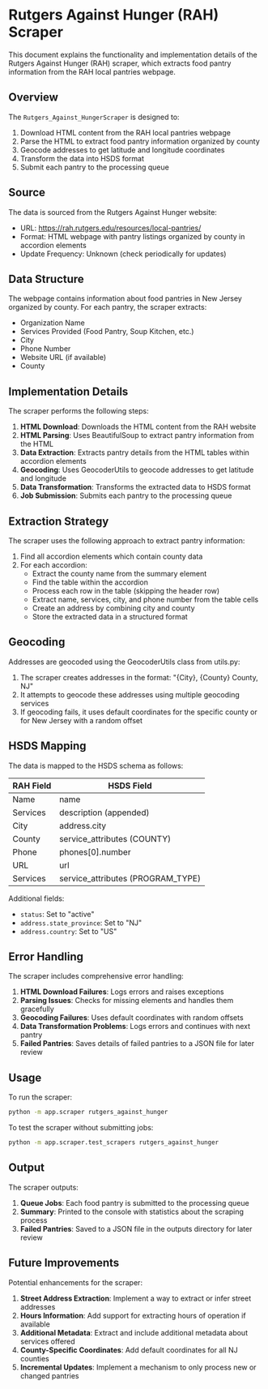 # Rutgers Against Hunger (RAH) Scraper

This document explains the functionality and implementation details of the Rutgers Against Hunger (RAH) scraper, which extracts food pantry information from the RAH local pantries webpage.

## Overview

The `Rutgers_Against_HungerScraper` is designed to:

1. Download HTML content from the RAH local pantries webpage
2. Parse the HTML to extract food pantry information organized by county
3. Geocode addresses to get latitude and longitude coordinates
4. Transform the data into HSDS format
5. Submit each pantry to the processing queue

## Source

The data is sourced from the Rutgers Against Hunger website:
- URL: https://rah.rutgers.edu/resources/local-pantries/
- Format: HTML webpage with pantry listings organized by county in accordion elements
- Update Frequency: Unknown (check periodically for updates)

## Data Structure

The webpage contains information about food pantries in New Jersey organized by county. For each pantry, the scraper extracts:

- Organization Name
- Services Provided (Food Pantry, Soup Kitchen, etc.)
- City
- Phone Number
- Website URL (if available)
- County

## Implementation Details

The scraper performs the following steps:

1. **HTML Download**: Downloads the HTML content from the RAH website
2. **HTML Parsing**: Uses BeautifulSoup to extract pantry information from the HTML
3. **Data Extraction**: Extracts pantry details from the HTML tables within accordion elements
4. **Geocoding**: Uses GeocoderUtils to geocode addresses to get latitude and longitude
5. **Data Transformation**: Transforms the extracted data to HSDS format
6. **Job Submission**: Submits each pantry to the processing queue

## Extraction Strategy

The scraper uses the following approach to extract pantry information:

1. Find all accordion elements which contain county data
2. For each accordion:
   - Extract the county name from the summary element
   - Find the table within the accordion
   - Process each row in the table (skipping the header row)
   - Extract name, services, city, and phone number from the table cells
   - Create an address by combining city and county
   - Store the extracted data in a structured format

## Geocoding

Addresses are geocoded using the GeocoderUtils class from utils.py:

1. The scraper creates addresses in the format: "{City}, {County} County, NJ"
2. It attempts to geocode these addresses using multiple geocoding services
3. If geocoding fails, it uses default coordinates for the specific county or for New Jersey with a random offset

## HSDS Mapping

The data is mapped to the HSDS schema as follows:

| RAH Field       | HSDS Field                   |
|-----------------|------------------------------|
| Name            | name                         |
| Services        | description (appended)       |
| City            | address.city                 |
| County          | service_attributes (COUNTY)  |
| Phone           | phones[0].number             |
| URL             | url                          |
| Services        | service_attributes (PROGRAM_TYPE) |

Additional fields:
- `status`: Set to "active"
- `address.state_province`: Set to "NJ"
- `address.country`: Set to "US"

## Error Handling

The scraper includes comprehensive error handling:

1. **HTML Download Failures**: Logs errors and raises exceptions
2. **Parsing Issues**: Checks for missing elements and handles them gracefully
3. **Geocoding Failures**: Uses default coordinates with random offsets
4. **Data Transformation Problems**: Logs errors and continues with next pantry
5. **Failed Pantries**: Saves details of failed pantries to a JSON file for later review

## Usage

To run the scraper:

```bash
python -m app.scraper rutgers_against_hunger
```

To test the scraper without submitting jobs:

```bash
python -m app.scraper.test_scrapers rutgers_against_hunger
```

## Output

The scraper outputs:

1. **Queue Jobs**: Each food pantry is submitted to the processing queue
2. **Summary**: Printed to the console with statistics about the scraping process
3. **Failed Pantries**: Saved to a JSON file in the outputs directory for later review

## Future Improvements

Potential enhancements for the scraper:

1. **Street Address Extraction**: Implement a way to extract or infer street addresses
2. **Hours Information**: Add support for extracting hours of operation if available
3. **Additional Metadata**: Extract and include additional metadata about services offered
4. **County-Specific Coordinates**: Add default coordinates for all NJ counties
5. **Incremental Updates**: Implement a mechanism to only process new or changed pantries
